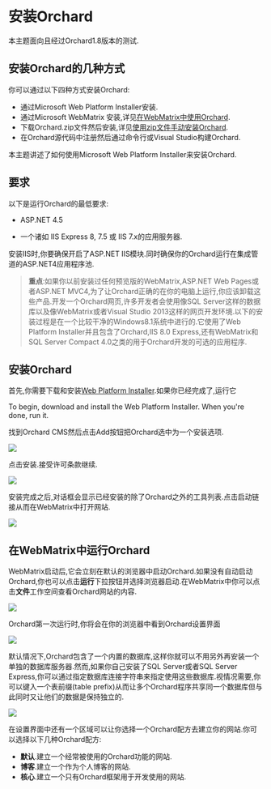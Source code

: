 # 安装Orchard

本主题面向且经过Orchard1.8版本的测试.

## 安装Orchard的几种方式

你可以通过以下四种方式安装Orchard:

* 通过Microsoft Web Platform Installer安装.
* 通过Microsoft WebMatrix 安装,详见[在WebMatrix中使用Orchard](/getting-started/working-with-orchard-in-webmatrix.md).
* 下载Orchard.zip文件然后安装,详见[使用zip文件手动安装Orchard](/getting-started/manually-installing-orchard.md).
* 在Orchard源代码中注册然后通过命令行或Visual Studio构建Orchard.

本主题讲述了如何使用Microsoft Web Platform Installer来安装Orchard.

## 要求

以下是运行Orchard的最低要求:

* ASP.NET 4.5

* 一个诸如 IIS Express 8, 7.5 或 IIS 7.x的应用服务器.

安装IIS时,你要确保开启了ASP.NET IIS模块.同时确保你的Orchard运行在集成管道的ASP.NET4应用程序池.

> **重点**:如果你以前安装过任何预览版的WebMatrix,ASP.NET Web Pages或者ASP.NET MVC4,为了让Orchard正确的在你的电脑上运行,你应该卸载这些产品.开发一个Orchard网页,许多开发者会使用像SQL Server这样的数据库以及像WebMatrix或者Visual Studio 2013这样的网页开发环境.以下的安装过程是在一个比较干净的Windows8.1系统中进行的.它使用了Web Platform Installer并且包含了Orchard,IIS 8.0 Express,还有WebMatrix和SQL Server Compact 4.0之类的用于Orchard开发的可选的应用程序.

## 安装Orchard

首先,你需要下载和安装[Web Platform Installer](https://www.microsoft.com/web/downloads/platform.aspx).如果你已经完成了,运行它

To begin, download and install the Web Platform Installer. When you're done, run it.

找到Orchard CMS然后点击Add按钮把Orchard选中为一个安装选项.

![](http://docs.orchardproject.net/en/latest/Attachments/Installing-Orchard/webpi_install.png)

点击安装.接受许可条款继续.

![](http://docs.orchardproject.net/en/latest/Attachments/Installing-Orchard/Install_acceptterms.png)

安装完成之后,对话框会显示已经安装的除了Orchard之外的工具列表.点击启动链接从而在WebMatrix中打开网站.

![](http://docs.orchardproject.net/en/latest/Attachments/Installing-Orchard/Install_success.png)

## 在WebMatrix中运行Orchard

WebMatrix启动后,它会立刻在默认的浏览器中启动Orchard.如果没有自动启动Orchard,你也可以点击**运行**下拉按钮并选择浏览器启动.在WebMatrix中你可以点击**文件**工作空间查看Orchard网站的内容.

![](http://docs.orchardproject.net/en/latest/Attachments/Installing-Orchard/launch_Orchard_WebMatrix.png)

Orchard第一次运行时,你将会在你的浏览器中看到Orchard设置界面

![](http://docs.orchardproject.net/en/latest/Upload/screenshots/get_started_dialog_1.png)

默认情况下,Orchard包含了一个内置的数据库,这样你就可以不用另外再安装一个单独的数据库服务器.然而,如果你自己安装了SQL Server或者SQL Server Express,你可以通过指定数据库连接字符串来指定使用这些数据库.视情况需要,你可以键入一个表前缀\(table prefix\)从而让多个Orchard程序共享同一个数据库但与此同时又让他们的数据是保持独立的.

![](http://docs.orchardproject.net/en/latest/Upload/screenshots_85/setup_sqlserver.png)

在设置界面中还有一个区域可以让你选择一个Orchard配方去建立你的网站.你可以选择以下几种Orchard配方:

* **默认**.建立一个经常被使用的Orchard功能的网站.
* **博客**.建立一个作为个人博客的网站.
* **核心**.建立一个只有Orchard框架用于开发使用的网站. 




